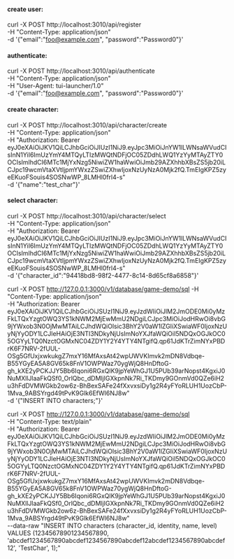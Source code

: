 


#### create user:
curl -X POST http://localhost:3010/api/register \
    -H "Content-Type: application/json" \
    -d '{"email":"foo@example.com", "password":"Password0"}'

#### authenticate:
curl -X POST http://localhost:3010/api/authenticate \
    -H "Content-Type: application/json" \
    -H "User-Agent: tui-launcher/1.0" \
    -d '{"email":"foo@example.com", "password":"Password0"}'



#### create character:
curl -X POST http://localhost:3010/api/character/create \
    -H "Content-Type: application/json" \
    -H "Authorization: Bearer eyJ0eXAiOiJKV1QiLCJhbGciOiJIUzI1NiJ9.eyJpc3MiOiJnYW1lLWNsaWVudCIsInN1YiI6ImUzYmY4MTQyLTIzMWQtNDFjOC05ZDdhLWQ1YzYyMTAyZTY0OCIsImlhdCI6MTc1MjYxNzg5NiwiZW1haWwiOiJmb29AZXhhbXBsZS5jb20iLCJpc19wcmVtaXVtIjpmYWxzZSwiZXhwIjoxNzUyNzA0Mjk2fQ.TmEIgKPZ5zyeEKuoFSouis4SOSNwWP_8LMHl0frl4-s" \
    -d '{"name":"test_char"}'



#### select character:
curl -X POST http://localhost:3010/api/character/select \
-H "Content-Type: application/json" \
-H "Authorization: Bearer eyJ0eXAiOiJKV1QiLCJhbGciOiJIUzI1NiJ9.eyJpc3MiOiJnYW1lLWNsaWVudCIsInN1YiI6ImUzYmY4MTQyLTIzMWQtNDFjOC05ZDdhLWQ1YzYyMTAyZTY0OCIsImlhdCI6MTc1MjYxNzg5NiwiZW1haWwiOiJmb29AZXhhbXBsZS5jb20iLCJpc19wcmVtaXVtIjpmYWxzZSwiZXhwIjoxNzUyNzA0Mjk2fQ.TmEIgKPZ5zyeEKuoFSouis4SOSNwWP_8LMHl0frl4-s" \
-d '{"character_id":"94418bd8-98f2-4477-8c14-8d65cf8a6858"}'


curl -X POST http://127.0.0.1:3000/v1/database/game-demo/sql
-H "Content-Type: application/json" \
-H "Authorization: Bearer eyJ0eXAiOiJKV1QiLCJhbGciOiJSUzI1NiJ9.eyJzdWIiOiJlM2JmODE0Mi0yMzFkLTQxYzgtOWQ3YS1kNWM2MjEwMmU2NDgiLCJpc3MiOiJodHRwOi8vbG9jYWxob3N0OjMwMTAiLCJhdWQiOlsic3BhY2V0aW1lZGIiXSwiaWF0IjoxNzUyNjYyODY1LCJleHAiOjE3NTI3NDkyNjUsImNoYXJfaWQiOiI5NDQxOGJkOC05OGYyLTQ0NzctOGMxNC04ZDY1Y2Y4YTY4NTgifQ.qp61JdKTrZimNYxPBDrK6F7NRV-2fUUL-OSg5GfUxjxwkukgZ7mxY16MfAxsAt42wpUWVKImvk2mDN8Vdbqe-B55YGyEA5A8GV65k8FnV1OWPWaz70ygWjQ8HnDftoG-gh_kXE2yPCKJJY5Bb6Iqoni6RGxQlK9jpYeWhGJ1U5PUb39arNopst4KgxiJ0NuMXllJlaaFkQSf0_OrlQbc_dDMljIGXkpnNk7Ri_TKDmy9GOnmVd0QZe6iH2u3hFdDVMWGkb2ow6z-BhBexSAFe24fXxvxsiDy1g2R4yFYoRLUH1UozCbP-1Mva_9ABSYrgd49tPvK9Glk6EfWI6NJ8w" \
-d '{"INSERT INTO characters;"}'

curl -X POST http://127.0.0.1:3000/v1/database/game-demo/sql \
-H "Content-Type: text/plain" \
-H "Authorization: Bearer eyJ0eXAiOiJKV1QiLCJhbGciOiJSUzI1NiJ9.eyJzdWIiOiJlM2JmODE0Mi0yMzFkLTQxYzgtOWQ3YS1kNWM2MjEwMmU2NDgiLCJpc3MiOiJodHRwOi8vbG9jYWxob3N0OjMwMTAiLCJhdWQiOlsic3BhY2V0aW1lZGIiXSwiaWF0IjoxNzUyNjYyODY1LCJleHAiOjE3NTI3NDkyNjUsImNoYXJfaWQiOiI5NDQxOGJkOC05OGYyLTQ0NzctOGMxNC04ZDY1Y2Y4YTY4NTgifQ.qp61JdKTrZimNYxPBDrK6F7NRV-2fUUL-OSg5GfUxjxwkukgZ7mxY16MfAxsAt42wpUWVKImvk2mDN8Vdbqe-B55YGyEA5A8GV65k8FnV1OWPWaz70ygWjQ8HnDftoG-gh_kXE2yPCKJJY5Bb6Iqoni6RGxQlK9jpYeWhGJ1U5PUb39arNopst4KgxiJ0NuMXllJlaaFkQSf0_OrlQbc_dDMljIGXkpnNk7Ri_TKDmy9GOnmVd0QZe6iH2u3hFdDVMWGkb2ow6z-BhBexSAFe24fXxvxsiDy1g2R4yFYoRLUH1UozCbP-1Mva_9ABSYrgd49tPvK9Glk6EfWI6NJ8w" \
--data-raw "INSERT INTO characters (character_id, identity, name, level) VALUES (12345678901234567890, 'abcdef1234567890abcdef1234567890abcdef12abcdef1234567890abcdef12', 'TestChar', 1);"
